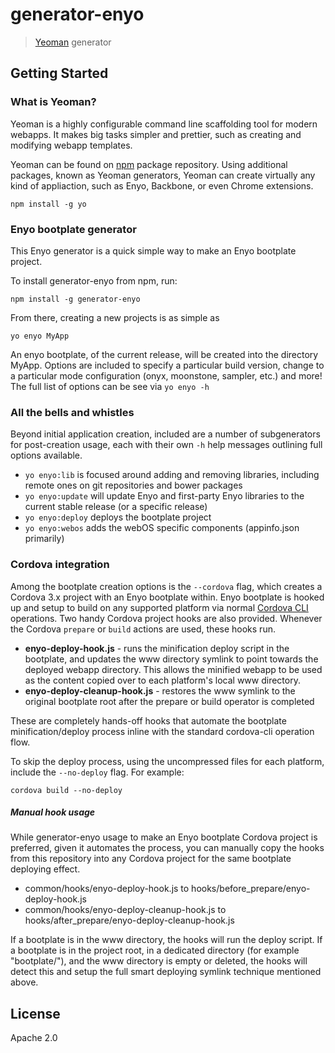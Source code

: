 # generator-enyo

> [Yeoman](http://yeoman.io) generator


## Getting Started

### What is Yeoman?

Yeoman is a highly configurable command line scaffolding tool for modern webapps. It makes big tasks simpler and prettier, such as creating and modifying webapp templates.

Yeoman can be found on [npm](https://npmjs.org) package repository.  Using additional packages, known as Yeoman generators, Yeoman can create virtually any kind of appliaction, such as Enyo, Backbone, or even Chrome extensions.

```
npm install -g yo
```

### Enyo bootplate generator

This Enyo generator is a quick simple way to make an Enyo bootplate project.

To install generator-enyo from npm, run:

```
npm install -g generator-enyo
```

From there, creating a new projects is as simple as

```
yo enyo MyApp
```
An enyo bootplate, of the current release, will be created into the directory MyApp. Options are included to specify a particular build version, change to a particular mode configuration (onyx, moonstone, sampler, etc.) and more! The full list of options can be see via `yo enyo -h`

### All the bells and whistles

Beyond initial application creation, included are a number of subgenerators for post-creation usage, each with their own `-h` help messages outlining full options available.

  - `yo enyo:lib` is focused around adding and removing libraries, including remote ones on git repositories and bower packages
  - `yo enyo:update` will update Enyo and first-party Enyo libraries to the current stable release (or a specific release)
  - `yo enyo:deploy` deploys the bootplate project
  - `yo enyo:webos` adds the webOS specific components (appinfo.json primarily)

### Cordova integration

Among the bootplate creation options is the `--cordova` flag, which creates a Cordova 3.x project with an Enyo bootplate within. Enyo bootplate is hooked up and setup to build on any supported platform via normal [Cordova CLI](http://cordova.apache.org/) operations. Two handy Cordova project hooks are also provided. Whenever the Cordova `prepare` or `build` actions are used, these hooks run.

 - **enyo-deploy-hook.js** - runs the minification deploy script in the bootplate, and updates the www directory symlink to point towards the deployed webapp directory. This allows the minified webapp to be used as the content copied over to each platform's local www directory.
 - **enyo-deploy-cleanup-hook.js** - restores the www symlink to the original bootplate root after the prepare or build operator is completed

These are completely hands-off hooks that automate the bootplate minification/deploy process inline with the standard cordova-cli operation flow.

To skip the deploy process, using the uncompressed files for each platform, include the `--no-deploy` flag. For example:

    cordova build --no-deploy

##### Manual hook usage

While generator-enyo usage to make an Enyo bootplate Cordova project is preferred, given it automates the process, you can manually copy the hooks from this repository into any Cordova project for the same bootplate deploying effect.

 - common/hooks/enyo-deploy-hook.js to hooks/before_prepare/enyo-deploy-hook.js
 - common/hooks/enyo-deploy-cleanup-hook.js to hooks/after_prepare/enyo-deploy-cleanup-hook.js

If a bootplate is in the www directory, the hooks will run the deploy script. If a bootplate is in the project root, in a dedicated directory (for example "bootplate/"), and the www directory is empty or deleted, the hooks will detect this and setup the full smart deploying symlink technique mentioned above.

## License

Apache 2.0
